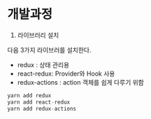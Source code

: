 

# 개발과정

1. 라이브러리 설치 

다음 3가지 라이브러를 설치한다.
- redux : 상태 관리용
- react-redux: Provider와 Hook 사용
- redux-actions : action 객체를 쉽게 다루기 위함 

```javascript
yarn add redux
yarn add react-redux
yarn add redux-actions
```